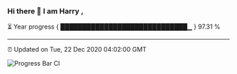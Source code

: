 ### Hi there 👋 I am Harry , 

⏳ Year progress { █████████████████████████████▁ } 97.31 %

---

⏰ Updated on Tue, 22 Dec 2020 04:02:00 GMT

![Progress Bar CI](https://github.com/duykhang68/duykhang68/workflows/Progress%20Bar%20CI/badge.svg)
